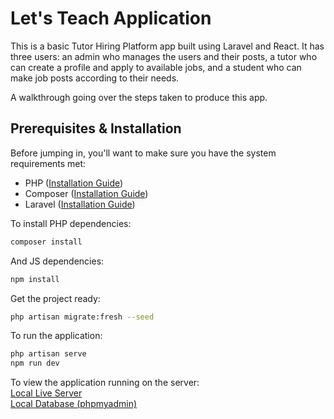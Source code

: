 # Let's Teach Application

This is a basic Tutor Hiring Platform app built using Laravel and React. It has three users: an admin who manages the users and their posts, a tutor who can create a profile and apply to available jobs, and a student who can make job posts according to their needs. 

A walkthrough going over the steps taken to produce this app.

## Prerequisites & Installation

Before jumping in, you'll want to make sure you have the system requirements met:
- PHP ([Installation Guide](https://www.php.net/manual/en/install.php))
- Composer ([Installation Guide](https://getcomposer.org/doc/00-intro.md)) 
- Laravel ([Installation Guide](https://laravel.com/docs/10.x))

To install PHP dependencies:

```bash
composer install
```
And JS dependencies:
```bash
npm install
```

Get the project ready:

```bash
php artisan migrate:fresh --seed
```

To run the application:

```bash
php artisan serve
npm run dev
```

To view the application running on the server: 
<br>
[Local Live Server](http://127.0.0.1:8000/)                 
[Local Database (phpmyadmin)](http://127.0.0.1:9000/) 
